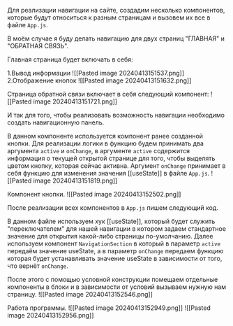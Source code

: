 Для реализации навигации на сайте, создадим несколько компонентов, которые будут относиться к разным страницам и вызовем их все в файле `App.js`.

В моём случае я буду делать навигацию для двух страниц "ГЛАВНАЯ" и "ОБРАТНАЯ СВЯЗЬ".

Главная страница будет включать в себя:

1.Вывод информации
![[Pasted image 20240413151537.png]]
2.Отображение кнопок
![[Pasted image 20240413151632.png]]

Страница обратной связи включает в себя следующий компонент:
![[Pasted image 20240413151721.png]]

И так для того, чтобы реализовать возможность навигации необходимо создать навигационную панель.

В данном компоненте используется компонент ранее созданной кнопки. Для реализации логики в функцию будем принимать два аргумента `active` и `onChange`, в аргументе `active` содержится информация о текущей открытой странице для того, чтобы выделять цветом кнопку, которая сейчас активна. Аргумент `onChange` принимает в себя функцию для изменения значения [[useState]] в файле `App.js`.
![[Pasted image 20240413151819.png]]

Компонент кнопки.
![[Pasted image 20240413152502.png]]

После реализации всех компонентов в `App.js` пишем следующий код.

В данном файле используем хук [[useState]], который будет служить "переключателем" для нашей навигации в котором задаем стандартное значение для открытия какой-либо страницы по-умолчанию. Далее используем компонент `NavigationSection` в который в параметр `active` передаём значение useState, а в параметр `onChange` передаем функцию которая будет устанавливать значение useState в зависимости от того, что вернёт `onChange`.

После этого с помощью условной конструкции помещаем отдельные компоненты в блоки и в зависимости от условий вызываем нужную нам страницу.
![[Pasted image 20240413152546.png]]

Работа программы.
![[Pasted image 20240413152949.png]]
![[Pasted image 20240413152956.png]]
